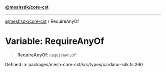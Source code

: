 [**@meshsdk/core-cst**](../README.md)

***

[@meshsdk/core-cst](../globals.md) / RequireAnyOf

# Variable: RequireAnyOf

> **RequireAnyOf**: `RequireAnyOf`

Defined in: packages/mesh-core-cst/src/types/cardano-sdk.ts:260
